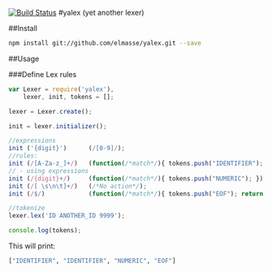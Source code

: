 [![Build Status](https://travis-ci.org/elmasse/yalex.png?branch=master)](https://travis-ci.org/elmasse/yalex)
#yalex (yet another lexer)

##Install

````bash
npm install git://github.com/elmasse/yalex.git --save
````

##Usage

###Define Lex rules

````js
var Lexer = require('yalex'),
    lexer, init, tokens = [];

lexer = Lexer.create();

init = lexer.initializer();

//expressions
init ('{digit}')      (/[0-9]/);
//rules:
init (/[A-Za-z_]+/)   (function(/*match*/){ tokens.push("IDENTIFIER"); });
// - using expressions
init (/{digit}+/)     (function(/*match*/){ tokens.push("NUMERIC"); });
init (/[ \s\n\t]+/)   (/*No action*/);
init (/$/)            (function(/*match*/){ tokens.push("EOF"); return false;});

//tokenize
lexer.lex('ID ANOTHER_ID 9999');

console.log(tokens);
````

This will print:

````bash
["IDENTIFIER", "IDENTIFIER", "NUMERIC", "EOF"]
````
